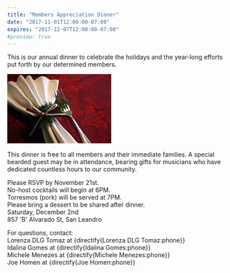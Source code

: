 ```yaml
---
title: "Members Appreciation Dinner"
date: "2017-11-01T12:00:00-07:00"
expires: "2017-12-07T12:00:00-07:00"
#preview: true
---
```


This is our annual dinner to celebrate the holidays and the year-long efforts put forth by our determined members.

![Table setting](337869291_ccc1b8ba87_m.jpg "More photos by Justin Russell at http://www.flickr.com/photos/nightthree/")

This dinner is free to all members and their immediate families. A special bearded guest may be in attendance, bearing gifts for musicians who have dedicated countless hours to our community.

Please RSVP by November 21st.<br>
No-host cocktails will begin at 6PM.<br>
Torresmos (pork) will be served at 7PM.<br>
Please bring a dessert to be shared after dinner.<br>
Saturday, December 2nd<br>
857 'B' Alvarado St, San Leandro

For questions, contact:<br>
Lorenza DLG Tomaz at {directify{Lorenza DLG Tomaz:phone}}<br>
Idalina Gomes at {directify{Idalina Gomes:phone}}<br>
Michele Menezes at {directify{Michele Menezes:phone}}<br>
Joe Homen at {directify{Joe Homen:phone}}

